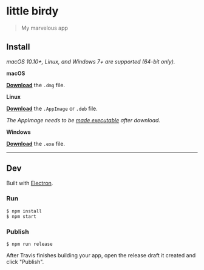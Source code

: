 # little birdy

> My marvelous app


## Install

*macOS 10.10+, Linux, and Windows 7+ are supported (64-bit only).*

**macOS**

[**Download**](https://github.com/n8rzz/undefined/releases/latest) the `.dmg` file.

**Linux**

[**Download**](https://github.com/n8rzz/undefined/releases/latest) the `.AppImage` or `.deb` file.

*The AppImage needs to be [made executable](http://discourse.appimage.org/t/how-to-make-an-appimage-executable/80) after download.*

**Windows**

[**Download**](https://github.com/n8rzz/undefined/releases/latest) the `.exe` file.


---


## Dev

Built with [Electron](https://electronjs.org).

### Run

```
$ npm install
$ npm start
```

### Publish

```
$ npm run release
```

After Travis finishes building your app, open the release draft it created and click "Publish".
